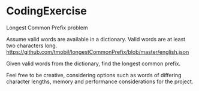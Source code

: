 # CodingExercise
Longest Common Prefix problem


Assume valid words are available in a dictionary. Valid words are at least two characters long.
https://github.com/tmobil/longestCommonPrefix/blob/master/english.json

Given valid words from the dictionary, find the longest common prefix.

Feel free to be creative, considering options such as words of differing character lengths, memory and performance considerations for the project.      

